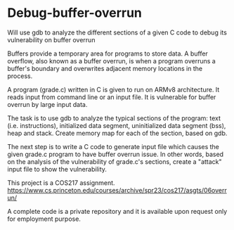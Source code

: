 # Debug-buffer-overrun
Will use gdb to analyze the different sections of a given C code to debug its vulnerability on buffer overrun 

Buffers provide a temporary area for programs to store data. A buffer overflow, also known as a buffer overrun, is when a program overruns a buffer's boundary and overwrites adjacent memory locations in the process.

A program (grade.c) written in C is given to run on ARMv8 architecture. It reads input from command line or an input file. It is vulnerable for buffer overrun by large input data. 

The task is to use gdb to analyze the typical sections of the program: text (i.e. instructions), initialized data segment, uninitialized data segment (bss), heap and stack. Create memory map for each of the section, based on gdb.

The next step is to write a C code to generate input file which causes the given grade.c program to have buffer overrun issue. In other words, based on the analysis of the vulnerability of grade.c's sections, create a "attack" input file to show the vulnerability. 

This project is a COS217 assignment. https://www.cs.princeton.edu/courses/archive/spr23/cos217/asgts/06overrun/

A complete code is a private repository and it is available upon request only for employment purpose.
